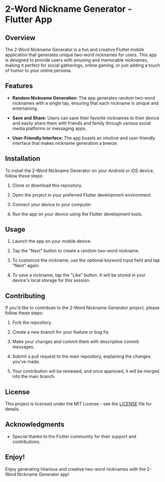 # 2-Word Nickname Generator - Flutter App

## Overview

The 2-Word Nickname Generator is a fun and creative Flutter mobile application that generates unique two-word nicknames for users. This app is designed to provide users with amusing and memorable nicknames, making it perfect for social gatherings, online gaming, or just adding a touch of humor to your online persona.

## Features

- **Random Nickname Generation**: The app generates random two-word nicknames with a single tap, ensuring that each nickname is unique and entertaining.

- **Save and Share**: Users can save their favorite nicknames to their device and easily share them with friends and family through various social media platforms or messaging apps.

- **User-Friendly Interface**: The app boasts an intuitive and user-friendly interface that makes nickname generation a breeze.

## Installation

To install the 2-Word Nickname Generator on your Android or iOS device, follow these steps:

1. Clone or download this repository.

2. Open the project in your preferred Flutter development environment.

3. Connect your device to your computer.

4. Run the app on your device using the Flutter development tools.

## Usage

1. Launch the app on your mobile device.

2. Tap the "Next" button to create a random two-word nickname.

3. To customize the nickname, use the optional keyword input field and tap "Next" again.

4. To save a nickname, tap the "Like" button. It will be stored in your device's local storage for this session.

## Contributing

If you'd like to contribute to the 2-Word Nickname Generator project, please follow these steps:

1. Fork the repository.

2. Create a new branch for your feature or bug fix.

3. Make your changes and commit them with descriptive commit messages.

4. Submit a pull request to the main repository, explaining the changes you've made.

5. Your contribution will be reviewed, and once approved, it will be merged into the main branch.

## License

This project is licensed under the MIT License - see the [LICENSE](LICENSE.md) file for details.

## Acknowledgments

- Special thanks to the Flutter community for their support and contributions.

## Enjoy!

Enjoy generating hilarious and creative two-word nicknames with the 2-Word Nickname Generator app!
